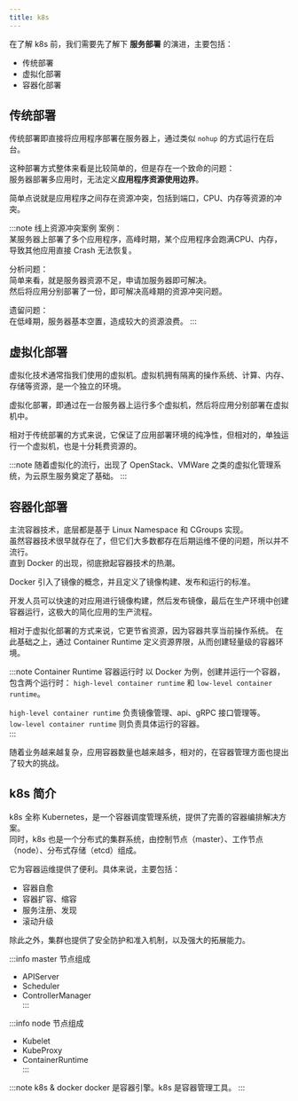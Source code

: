 ```yaml
---
title: k8s
---
```


在了解 k8s 前，我们需要先了解下 **服务部署** 的演进，主要包括：
* 传统部署
* 虚拟化部署
* 容器化部署

## 传统部署
传统部署即直接将应用程序部署在服务器上，通过类似 `nohup` 的方式运行在后台。

这种部署方式整体来看是比较简单的，但是存在一个致命的问题：  
服务器部署多应用时，无法定义**应用程序资源使用边界**。

简单点说就是应用程序之间存在资源冲突，包括到端口，CPU、内存等资源的冲突。

:::note 线上资源冲突案例
案例：  
某服务器上部署了多个应用程序，高峰时期，某个应用程序会跑满CPU、内存，导致其他应用直接 Crash 无法恢复。  

分析问题：  
简单来看，就是服务器资源不足，申请加服务器即可解决。    
然后将应用分别部署了一份，即可解决高峰期的资源冲突问题。  

遗留问题：  
在低峰期，服务器基本空置，造成较大的资源浪费。
:::

## 虚拟化部署
虚拟化技术通常指我们使用的虚拟机。虚拟机拥有隔离的操作系统、计算、内存、存储等资源，是一个独立的环境。

虚拟化部署，即通过在一台服务器上运行多个虚拟机，然后将应用分别部署在虚拟机中。

相对于传统部署的方式来说，它保证了应用部署环境的纯净性，但相对的，单独运行一个虚拟机，也是十分耗费资源的。

:::note
随着虚拟化的流行，出现了 OpenStack、VMWare 之类的虚拟化管理系统，为云原生服务奠定了基础。
:::

## 容器化部署
主流容器技术，底层都是基于 Linux Namespace 和 CGroups 实现。  
虽然容器技术很早就存在了，但它们大多数都存在后期运维不便的问题，所以并不流行。  
直到 Docker 的出现，彻底掀起容器技术的热潮。

Docker 引入了镜像的概念，并且定义了镜像构建、发布和运行的标准。

开发人员可以快速的对应用进行镜像构建，然后发布镜像，最后在生产环境中创建容器运行，这极大的简化应用的生产流程。

相对于虚拟化部署的方式来说，它更节省资源，因为容器共享当前操作系统。
在此基础之上，通过  Container Runtime 定义资源界限，从而创建轻量级的容器环境。

:::note Container Runtime 容器运行时
以 Docker 为例，创建并运行一个容器，包含两个运行时： `high-level container runtime` 和 `low-level container runtime`。

`high-level container runtime` 负责镜像管理、api、gRPC 接口管理等。  
`low-level container runtime` 则负责具体运行的容器。  
:::

随着业务越来越复杂，应用容器数量也越来越多，相对的，在容器管理方面也提出了较大的挑战。

## k8s 简介
k8s 全称 Kubernetes，是一个容器调度管理系统，提供了完善的容器编排解决方案。    
同时，k8s 也是一个分布式的集群系统，由控制节点（master）、工作节点（node）、分布式存储（etcd）组成。  

它为容器运维提供了便利。具体来说，主要包括：

* 容器自愈
* 容器扩容、缩容
* 服务注册、发现
* 滚动升级

除此之外，集群也提供了安全防护和准入机制，以及强大的拓展能力。

:::info master 节点组成
* APIServer  
* Scheduler  
* ControllerManager  
:::


:::info node 节点组成
* Kubelet  
* KubeProxy  
* ContainerRuntime  
:::


:::note k8s & docker
docker 是容器引擎。k8s 是容器管理工具。
:::



<!--

### master
控制节点包括：  
APIServer  
Scheduler  
ControllerManager

### node

工作节点包含：
Kubelet
ContainerRuntime
KubeProxy


k8s 同时也是一个容器调度管理系统，提供了基于容器技术的容器编排解决方案。

什么是容器编排？为什么需要容器编排？

我们在上面的容器化部署中已经介绍了容器化的优点，但是纵观整个应用的生命周期，它仍然存在一些问题：
当某个应用容器存在性能贫瘠时，希望对它进行简单的横向拓展，来提高服务能力。这个时候，我们可以通过再次部署一个容器来实现。
但是客户端时无法感知到新部署的容器的，所以需要提供服务发现和负载均衡机制，来确保我们的横向扩展。

这些问题都围绕着容器进行，我们针对容器的扩缩容、服务发现、负载均衡等称之为容器编排。
提供容器编排方案的服务有很多，我们选择 k8s。


## k8s 组成
控制节点：
APiServer
Scheduler
ControllerManager
Etcd

工作节点：
Kubelet
KubeProxy

## kubectl 执行过程
一条创建 Pod 的指令的工作流程：
首先通过 ApiServer，进行用户和权限验证
调用 Scheduler 组件，根据用户指定的调度策略来确定具体的调度节点
通过 ControllerManager 组件调用节点的 Kubelet，创建对应的 Controller，管理 Pod 的生命周期

一个外部的请求访问 Pod 的流程：
首先通过 Ingress
再走到 Service
再走到 Pod

## 开放接口 - CRI
CRI 全称 Container Runtime Interface，它定义了容器和镜像的服务接口规范。

在 k8s 中 node 节点会启动 CRI gRPC Server，该服务包含 RuntimeService 和 ImageService，其中：  
* RuntimeService 负责容器运行时管理  
* ImageService 负责镜像管理

Kubelet 则作为 gRPC Client 与 CRI gRPC Server 交互。

## 开放接口 - CNI

## 开放接口 - CSI



我们在上面说到，容器化部署，解决了资源隔离、利用的问题，但是运维期间仍然不可避免的存在其他问题，主要包括：
1、容器

k8s 是一个基于容器技术的分布式服务器集群，集群采用的是一个master多个worker，一个控制节点和多个工作节点，特点就是，提供优秀的容器编排能力。
容器编排：
容器扩缩容
容器自愈
服务发现
负载均衡


master节点：
ApiServer：操作集群资源对象的唯一入口，提供用户认证，授权，api注册和发现的功能
Scheduler：负责集群资源调度，按照预定的调度策略，将Pod调度到对应的节点上
ControllerManager：负责维护集群状态，Pod部署、自愈、扩缩容
Etcd：存储集群中所有的资源对象信息

work节点：
kubelet：负责维护容器的生命周期
kubeProxy：负责集群内的负载均衡和服务发现
CRI

一个简答的问题，用户调用kubectl指令部署一个Pod，中间会执行那些流程：
首先指令会走到apiServer服务，进行用户认证以及权限认证
然后会调用Schedule组件，根据用户指定的调度策略来确定具体的调度节点
然后通过ControllerManager组件通知对应的节点
节点上的kubelet组件接收ControllerManager组件的事件，创建对应的Controller，管理Pod的生命周期
外部流程则通过kubeproxy访问Pod

-->
